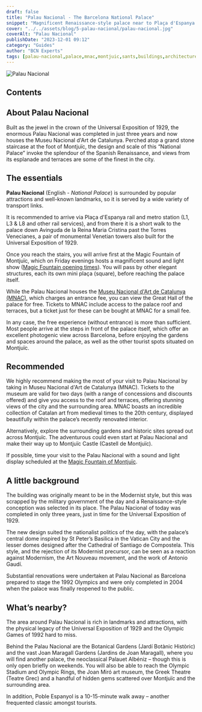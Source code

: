 ```yaml
---
draft: false
title: "Palau Nacional - The Barcelona National Palace"
snippet: "Magnificent Renaissance-style palace near to Plaça d'Espanya in Barcelona. Built as the jewel in the crown of the Universal Exposition of 1929, the enormous Palau Nacional was completed in just three years and now houses the Museu Nacional d'Art de Catalunya."
cover: "../../assets/blog/5-palau-nacional/palau-nacional.jpg"
coverAlt: "Palau Nacional"
publishDate: "2023-12-01 09:12"
category: "Guides"
author: "BCN Experts"
tags: [palau-nacional,palace,mnac,montjuic,sants,buildings,architecture]
---
```


![Palau Nacional](../../assets/blog/5-palau-nacional/palau-nacional.jpg)

## Contents


## About Palau Nacional

Built as the jewel in the crown of the Universal Exposition of 1929, the enormous Palau Nacional was completed in just three years and now houses the Museu Nacional d'Art de Catalunya. Perched atop a grand stone staircase at the foot of Montjuïc, the design and scale of this “National Palace” invoke the splendour of the Spanish Renaissance, and views from its esplanade and terraces are some of the finest in the city.


## The essentials

**Palau Nacional** (English - *National Palace*) is surrounded by popular attractions and well-known landmarks, so it is served by a wide variety of transport links.

It is recommended to arrive via Plaça d'Espanya rail and metro station (L1, L3 & L8 and other rail services), and from there it is a short walk to the palace down Avinguda de la Reina Maria Cristina past the Torres Venecianes, a pair of monumental Venetian towers also built for the Universal Exposition of 1929.

Once you reach the stairs, you will arrive first at the Magic Fountain of Montjuïc, which on Friday evenings hosts a magnificent sound and light show (<a href="https://www.barcelona.cat/en/what-to-do-in-bcn/magic-fountain" target="_blank">Magic Fountain opening times</a>). You will pass by other elegant structures, each its own mini plaça (square), before reaching the palace itself.

While the Palau Nacional houses the <a target="_blank" href="https://www.museunacional.cat/en">Museu Nacional d'Art de Catalunya (MNAC)</a>, which charges an entrance fee, you can view the Great Hall of the palace for free. Tickets to MNAC include access to the palace roof and terraces, but a ticket just for these can be bought at MNAC for a small fee.

In any case, the free experience (without entrance) is more than sufficient. Most people arrive at the steps in front of the palace itself, which offer an excellent photogenic view across Barcelona, before enjoying the gardens and spaces around the palace, as well as the other tourist spots situated on Montjuïc.


## Recommended

We highly recommend making the most of your visit to Palau Nacional by taking in Museu Nacional d'Art de Catalunya (MNAC). Tickets to the museum are valid for two days (with a range of concessions and discounts offered) and give you access to the roof and terraces, offering stunning views of the city and the surrounding area. MNAC boasts an incredible collection of Catalan art from medieval times to the 20th century, displayed beautifully within the palace’s recently renovated interior.

Alternatively, explore the surrounding gardens and historic sites spread out across Montjuïc. The adventurous could even start at Palau Nacional and make their way up to Montjuïc Castle (Castell de Montjuïc).

If possible, time your visit to the Palau Nacional with a sound and light display scheduled at the <a href="https://www.barcelona.cat/en/what-to-do-in-bcn/magic-fountain" target="_blank">Magic Fountain of Montjuïc</a>.


## A little background

The building was originally meant to be in the Modernist style, but this was scrapped by the military government of the day and a Renaissance-style conception was selected in its place. The Palau Nacional of today was completed in only three years, just in time for the Universal Exposition of 1929.

The new design suited the nationalist politics of the day, with the palace’s central dome inspired by St Peter’s Basilica in the Vatican City and the lesser domes designed after the Cathedral of Santiago de Compostela. This style, and the rejection of its Modernist precursor, can be seen as a reaction against Modernism, the Art Nouveau movement, and the work of Antonio Gaudí.

Substantial renovations were undertaken at Palau Nacional as Barcelona prepared to stage the 1992 Olympics and were only completed in 2004 when the palace was finally reopened to the public.


## What’s nearby?

The area around Palau Nacional is rich in landmarks and attractions, with the physical legacy of the Universal Exposition of 1929 and the Olympic Games of 1992 hard to miss.

Behind the Palau Nacional are the Botanical Gardens (Jardí Botànic Històric) and the vast Joan Maragall Gardens (Jardins de Joan Maragall), where you will find another palace, the neoclassical Palauet Albéniz – though this is only open briefly on weekends. You will also be able to reach the Olympic Stadium and Olympic Rings, the Joan Miró art museum, the Greek Theatre (Teatre Grec) and a handful of hidden gems scattered over Montjuïc and the surrounding area.

In addition, Poble Espanyol is a 10-15-minute walk away – another frequented classic amongst tourists.
